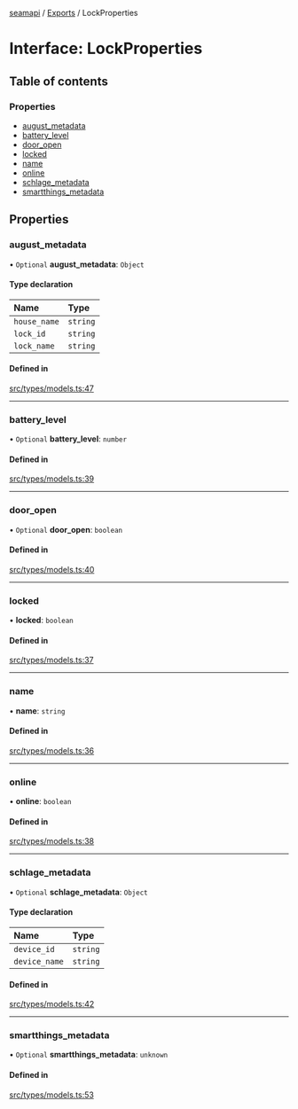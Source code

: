 [seamapi](../README.md) / [Exports](../modules.md) / LockProperties

# Interface: LockProperties

## Table of contents

### Properties

- [august\_metadata](LockProperties.md#august_metadata)
- [battery\_level](LockProperties.md#battery_level)
- [door\_open](LockProperties.md#door_open)
- [locked](LockProperties.md#locked)
- [name](LockProperties.md#name)
- [online](LockProperties.md#online)
- [schlage\_metadata](LockProperties.md#schlage_metadata)
- [smartthings\_metadata](LockProperties.md#smartthings_metadata)

## Properties

### august\_metadata

• `Optional` **august\_metadata**: `Object`

#### Type declaration

| Name | Type |
| :------ | :------ |
| `house_name` | `string` |
| `lock_id` | `string` |
| `lock_name` | `string` |

#### Defined in

[src/types/models.ts:47](https://github.com/hello-seam/seamapi-javascript/blob/main/src/types/models.ts#L47)

___

### battery\_level

• `Optional` **battery\_level**: `number`

#### Defined in

[src/types/models.ts:39](https://github.com/hello-seam/seamapi-javascript/blob/main/src/types/models.ts#L39)

___

### door\_open

• `Optional` **door\_open**: `boolean`

#### Defined in

[src/types/models.ts:40](https://github.com/hello-seam/seamapi-javascript/blob/main/src/types/models.ts#L40)

___

### locked

• **locked**: `boolean`

#### Defined in

[src/types/models.ts:37](https://github.com/hello-seam/seamapi-javascript/blob/main/src/types/models.ts#L37)

___

### name

• **name**: `string`

#### Defined in

[src/types/models.ts:36](https://github.com/hello-seam/seamapi-javascript/blob/main/src/types/models.ts#L36)

___

### online

• **online**: `boolean`

#### Defined in

[src/types/models.ts:38](https://github.com/hello-seam/seamapi-javascript/blob/main/src/types/models.ts#L38)

___

### schlage\_metadata

• `Optional` **schlage\_metadata**: `Object`

#### Type declaration

| Name | Type |
| :------ | :------ |
| `device_id` | `string` |
| `device_name` | `string` |

#### Defined in

[src/types/models.ts:42](https://github.com/hello-seam/seamapi-javascript/blob/main/src/types/models.ts#L42)

___

### smartthings\_metadata

• `Optional` **smartthings\_metadata**: `unknown`

#### Defined in

[src/types/models.ts:53](https://github.com/hello-seam/seamapi-javascript/blob/main/src/types/models.ts#L53)
